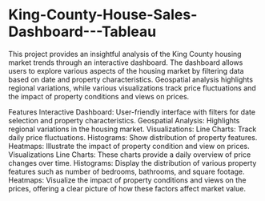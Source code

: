 # King-County-House-Sales-Dashboard---Tableau

This project provides an insightful analysis of the King County housing market trends through an interactive dashboard. The dashboard allows users to explore various aspects of the housing market by filtering data based on date and property characteristics. Geospatial analysis highlights regional variations, while various visualizations track price fluctuations and the impact of property conditions and views on prices.

Features
Interactive Dashboard: User-friendly interface with filters for date selection and property characteristics.
Geospatial Analysis: Highlights regional variations in the housing market.
Visualizations:
Line Charts: Track daily price fluctuations.
Histograms: Show distribution of property features.
Heatmaps: Illustrate the impact of property condition and view on prices.
Visualizations
Line Charts: These charts provide a daily overview of price changes over time.
Histograms: Display the distribution of various property features such as number of bedrooms, bathrooms, and square footage.
Heatmaps: Visualize the impact of property conditions and views on the prices, offering a clear picture of how these factors affect market value.
